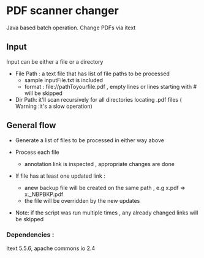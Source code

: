 # PDF scanner changer
Java based batch operation. Change PDFs via itext 

## Input
Input can be either a file or a directory
- File Path : a text file that has list of file paths to be processed 
    - sample inputFile.txt is included 
    - format : file://pathToyourfile.pdf  , empty lines or lines starting with # will be skipped
- Dir Path: it'll scan recursively for all directories locating .pdf files ( Warning :it's a slow operation)

## General flow
* Generate a list of files to be processed in either way above 
* Process each file
    * annotation link is inspected , appropriate changes are done
* If file has at least one updated link :
    * anew backup file will be created on the same path , e.g x.pdf => x._NBPBKP.pdf 
    * the file will be overridden by the new updates

* Note: if the script was run multiple times , any already changed links will be skipped 

### Dependencies :
Itext 5.5.6, apache commons io 2.4

